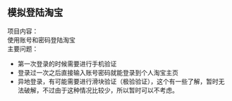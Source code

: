 ## 模拟登陆淘宝
项目内容：
</br>
使用账号和密码登陆淘宝
</br>
主要问题：
- 第一次登录的时候需要进行手机验证
- 登录过一次之后直接输入账号密码就能登录到个人淘宝主页
- 异地登录，有可能需要进行滑块验证（极验验证），这个有一些了解，暂时无法破解，不过由于这种情况比较少，所以暂时可以不考虑。
